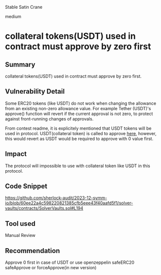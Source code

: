 Stable Satin Crane

medium

# collateral tokens(USDT) used in contract must approve by zero first

## Summary
collateral tokens(USDT) used in contract must approve by zero first.

## Vulnerability Detail
Some ERC20 tokens (like USDT) do not work when changing the allowance from an existing non-zero allowance value. For example Tether (USDT)'s approve() function will revert if the current approval is not zero, to protect against front-running changes of approvals.

From contest readme, it is explicitely mentioned that USDT tokens will be used in protocol. USDT(collateral token) is called to approve [here](https://github.com/sherlock-audit/2023-12-symm-io/blob/60ee22a4c598220821385cfb5eee43f40aafd5f1/solver-vaults/contracts/SolverVaults.sol#L194), however, this would revert as USDT would be required to approve with 0 value first.

## Impact
The protocol will impossible to use with collateral token like USDT in this protocol.

## Code Snippet
https://github.com/sherlock-audit/2023-12-symm-io/blob/60ee22a4c598220821385cfb5eee43f40aafd5f1/solver-vaults/contracts/SolverVaults.sol#L194

## Tool used
Manual Review

## Recommendation
Approve 0 first in case of USDT or use openzeppelin safeERC20 safeApprove or forceApprove(in new version)
